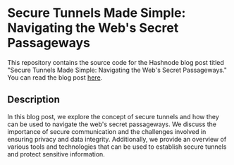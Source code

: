 # Secure Tunnels Made Simple: Navigating the Web's Secret Passageways

This repository contains the source code for the Hashnode blog post titled "Secure Tunnels Made Simple: Navigating the Web's Secret Passageways." You can read the blog post [here](https://shafayet.hashnode.dev/secure-tunnels-made-simple-navigating-the-webs-secret-passageways).

## Description

In this blog post, we explore the concept of secure tunnels and how they can be used to navigate the web's secret passageways. We discuss the importance of secure communication and the challenges involved in ensuring privacy and data integrity. Additionally, we provide an overview of various tools and technologies that can be used to establish secure tunnels and protect sensitive information.
